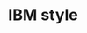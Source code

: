 ---
layout: page
title: IBM style
description: The main authority on style that we follow at Red Hat. Use your Red Hat login to access.
img: assets/img/07-ibmstyle.png
redirect: https://www.ibm.com/docs/en/ibm-style
importance: 7
category: work
---